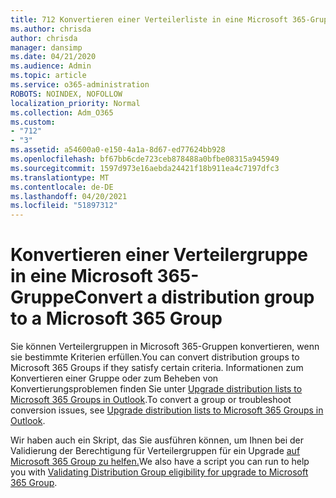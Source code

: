 ```yaml
---
title: 712 Konvertieren einer Verteilerliste in eine Microsoft 365-Gruppe
ms.author: chrisda
author: chrisda
manager: dansimp
ms.date: 04/21/2020
ms.audience: Admin
ms.topic: article
ms.service: o365-administration
ROBOTS: NOINDEX, NOFOLLOW
localization_priority: Normal
ms.collection: Adm_O365
ms.custom:
- "712"
- "3"
ms.assetid: a54600a0-e150-4a1a-8d67-ed77624bb928
ms.openlocfilehash: bf67bb6cde723ceb878488a0bfbe08315a945949
ms.sourcegitcommit: 1597d973e16aebda24421f18b911ea4c7197dfc3
ms.translationtype: MT
ms.contentlocale: de-DE
ms.lasthandoff: 04/20/2021
ms.locfileid: "51897312"
---
```

# <a name="convert-a-distribution-group-to-a-microsoft-365-group"></a><span data-ttu-id="ca6fa-102">Konvertieren einer Verteilergruppe in eine Microsoft 365-Gruppe</span><span class="sxs-lookup"><span data-stu-id="ca6fa-102">Convert a distribution group to a Microsoft 365 Group</span></span>

<span data-ttu-id="ca6fa-103">Sie können Verteilergruppen in Microsoft 365-Gruppen konvertieren, wenn sie bestimmte Kriterien erfüllen.</span><span class="sxs-lookup"><span data-stu-id="ca6fa-103">You can convert distribution groups to Microsoft 365 Groups if they satisfy certain criteria.</span></span> <span data-ttu-id="ca6fa-104">Informationen zum Konvertieren einer Gruppe oder zum Beheben von Konvertierungsproblemen finden Sie unter [Upgrade distribution lists to Microsoft 365 Groups in Outlook](https://docs.microsoft.com/microsoft-365/admin/manage/upgrade-distribution-lists).</span><span class="sxs-lookup"><span data-stu-id="ca6fa-104">To convert a group or troubleshoot conversion issues, see [Upgrade distribution lists to Microsoft 365 Groups in Outlook](https://docs.microsoft.com/microsoft-365/admin/manage/upgrade-distribution-lists).</span></span>

<span data-ttu-id="ca6fa-105">Wir haben auch ein Skript, das Sie ausführen können, um Ihnen bei der Validierung der Berechtigung für Verteilergruppen für ein Upgrade [auf Microsoft 365 Group zu helfen.](https://aka.ms/DLToM365Group)</span><span class="sxs-lookup"><span data-stu-id="ca6fa-105">We also have a script you can run to help you with [Validating Distribution Group eligibility for upgrade to Microsoft 365 Group](https://aka.ms/DLToM365Group).</span></span>